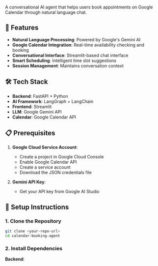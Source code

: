 A conversational AI agent that helps users book appointments on Google Calendar through natural language chat.

## 🚀 Features

- **Natural Language Processing**: Powered by Google's Gemini AI
- **Google Calendar Integration**: Real-time availability checking and booking
- **Conversational Interface**: Streamlit-based chat interface
- **Smart Scheduling**: Intelligent time slot suggestions
- **Session Management**: Maintains conversation context

## 🛠️ Tech Stack

- **Backend**: FastAPI + Python
- **AI Framework**: LangGraph + LangChain
- **Frontend**: Streamlit
- **LLM**: Google Gemini API
- **Calendar**: Google Calendar API

## 📋 Prerequisites

1. **Google Cloud Service Account**:
   - Create a project in Google Cloud Console
   - Enable Google Calendar API
   - Create a service account
   - Download the JSON credentials file

2. **Gemini API Key**:
   - Get your API key from Google AI Studio

## 🔧 Setup Instructions

### 1. Clone the Repository
```bash
git clone <your-repo-url>
cd calendar-booking-agent
```

### 2. Install Dependencies

**Backend**:
```